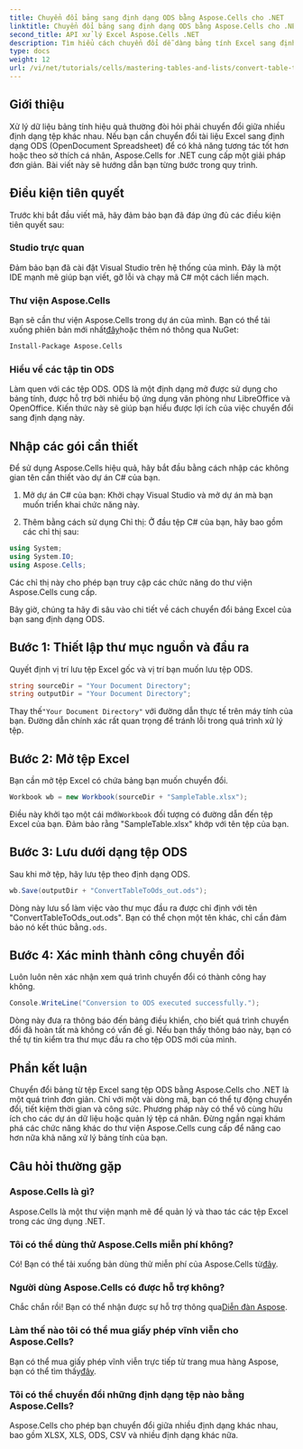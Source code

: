 ```yaml
---
title: Chuyển đổi bảng sang định dạng ODS bằng Aspose.Cells cho .NET
linktitle: Chuyển đổi bảng sang định dạng ODS bằng Aspose.Cells cho .NET
second_title: API xử lý Excel Aspose.Cells .NET
description: Tìm hiểu cách chuyển đổi dễ dàng bảng tính Excel sang định dạng ODS bằng Aspose.Cells cho .NET. Hướng dẫn từng bước này.
type: docs
weight: 12
url: /vi/net/tutorials/cells/mastering-tables-and-lists/convert-table-to-ods-format/
---
```

## Giới thiệu

Xử lý dữ liệu bảng tính hiệu quả thường đòi hỏi phải chuyển đổi giữa nhiều định dạng tệp khác nhau. Nếu bạn cần chuyển đổi tài liệu Excel sang định dạng ODS (OpenDocument Spreadsheet) để có khả năng tương tác tốt hơn hoặc theo sở thích cá nhân, Aspose.Cells for .NET cung cấp một giải pháp đơn giản. Bài viết này sẽ hướng dẫn bạn từng bước trong quy trình.

## Điều kiện tiên quyết

Trước khi bắt đầu viết mã, hãy đảm bảo bạn đã đáp ứng đủ các điều kiện tiên quyết sau:

### Studio trực quan

Đảm bảo bạn đã cài đặt Visual Studio trên hệ thống của mình. Đây là một IDE mạnh mẽ giúp bạn viết, gỡ lỗi và chạy mã C# một cách liền mạch.

### Thư viện Aspose.Cells

 Bạn sẽ cần thư viện Aspose.Cells trong dự án của mình. Bạn có thể tải xuống phiên bản mới nhất[đây](https://releases.aspose.com/cells/net/)hoặc thêm nó thông qua NuGet:

```bash
Install-Package Aspose.Cells
```

### Hiểu về các tập tin ODS

Làm quen với các tệp ODS. ODS là một định dạng mở được sử dụng cho bảng tính, được hỗ trợ bởi nhiều bộ ứng dụng văn phòng như LibreOffice và OpenOffice. Kiến thức này sẽ giúp bạn hiểu được lợi ích của việc chuyển đổi sang định dạng này.

## Nhập các gói cần thiết

Để sử dụng Aspose.Cells hiệu quả, hãy bắt đầu bằng cách nhập các không gian tên cần thiết vào dự án C# của bạn.

1. Mở dự án C# của bạn: Khởi chạy Visual Studio và mở dự án mà bạn muốn triển khai chức năng này.

2. Thêm bằng cách sử dụng Chỉ thị: Ở đầu tệp C# của bạn, hãy bao gồm các chỉ thị sau:

```csharp
using System;
using System.IO;
using Aspose.Cells;
```

Các chỉ thị này cho phép bạn truy cập các chức năng do thư viện Aspose.Cells cung cấp.

Bây giờ, chúng ta hãy đi sâu vào chi tiết về cách chuyển đổi bảng Excel của bạn sang định dạng ODS.

## Bước 1: Thiết lập thư mục nguồn và đầu ra

Quyết định vị trí lưu tệp Excel gốc và vị trí bạn muốn lưu tệp ODS.

```csharp
string sourceDir = "Your Document Directory";
string outputDir = "Your Document Directory";
```

 Thay thế`"Your Document Directory"` với đường dẫn thực tế trên máy tính của bạn. Đường dẫn chính xác rất quan trọng để tránh lỗi trong quá trình xử lý tệp.

## Bước 2: Mở tệp Excel

Bạn cần mở tệp Excel có chứa bảng bạn muốn chuyển đổi.

```csharp
Workbook wb = new Workbook(sourceDir + "SampleTable.xlsx");
```

 Điều này khởi tạo một cái mới`Workbook` đối tượng có đường dẫn đến tệp Excel của bạn. Đảm bảo rằng "SampleTable.xlsx" khớp với tên tệp của bạn.

## Bước 3: Lưu dưới dạng tệp ODS

Sau khi mở tệp, hãy lưu tệp theo định dạng ODS.

```csharp
wb.Save(outputDir + "ConvertTableToOds_out.ods");
```

 Dòng này lưu sổ làm việc vào thư mục đầu ra được chỉ định với tên "ConvertTableToOds_out.ods". Bạn có thể chọn một tên khác, chỉ cần đảm bảo nó kết thúc bằng`.ods`.

## Bước 4: Xác minh thành công chuyển đổi

Luôn luôn nên xác nhận xem quá trình chuyển đổi có thành công hay không.

```csharp
Console.WriteLine("Conversion to ODS executed successfully.");
```

Dòng này đưa ra thông báo đến bảng điều khiển, cho biết quá trình chuyển đổi đã hoàn tất mà không có vấn đề gì. Nếu bạn thấy thông báo này, bạn có thể tự tin kiểm tra thư mục đầu ra cho tệp ODS mới của mình.

## Phần kết luận

Chuyển đổi bảng từ tệp Excel sang tệp ODS bằng Aspose.Cells cho .NET là một quá trình đơn giản. Chỉ với một vài dòng mã, bạn có thể tự động chuyển đổi, tiết kiệm thời gian và công sức. Phương pháp này có thể vô cùng hữu ích cho các dự án dữ liệu hoặc quản lý tệp cá nhân. Đừng ngần ngại khám phá các chức năng khác do thư viện Aspose.Cells cung cấp để nâng cao hơn nữa khả năng xử lý bảng tính của bạn.

## Câu hỏi thường gặp

### Aspose.Cells là gì?

Aspose.Cells là một thư viện mạnh mẽ để quản lý và thao tác các tệp Excel trong các ứng dụng .NET.

### Tôi có thể dùng thử Aspose.Cells miễn phí không?

 Có! Bạn có thể tải xuống bản dùng thử miễn phí của Aspose.Cells từ[đây](https://releases.aspose.com/cells/net/).

### Người dùng Aspose.Cells có được hỗ trợ không?

 Chắc chắn rồi! Bạn có thể nhận được sự hỗ trợ thông qua[Diễn đàn Aspose](https://forum.aspose.com/c/cells/9).

### Làm thế nào tôi có thể mua giấy phép vĩnh viễn cho Aspose.Cells?

 Bạn có thể mua giấy phép vĩnh viễn trực tiếp từ trang mua hàng Aspose, bạn có thể tìm thấy[đây](https://purchase.aspose.com/buy).

### Tôi có thể chuyển đổi những định dạng tệp nào bằng Aspose.Cells?

Aspose.Cells cho phép bạn chuyển đổi giữa nhiều định dạng khác nhau, bao gồm XLSX, XLS, ODS, CSV và nhiều định dạng khác nữa.